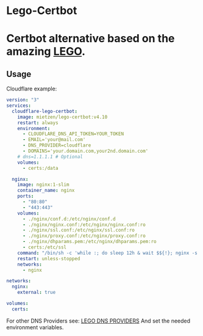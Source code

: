 # Lego-Certbot

# Certbot alternative based on the amazing [LEGO](https://github.com/go-acme/lego).

## Usage

Cloudflare example: 

```yaml
version: "3"
services:
  cloudflare-lego-certbot:
    image: mietzen/lego-certbot:v4.10
    restart: always
    environment:
      - CLOUDFLARE_DNS_API_TOKEN=YOUR_TOKEN
      - EMAIL='your@mail.com'
      - DNS_PROVIDER=cloudflare
      - DOMAINS='your.domain.com,your2nd.domain.com'
    # dns=1.1.1.1 # Optional 
    volumes:
      - certs:/data

  nginx:
    image: nginx:1-slim
    container_name: nginx
    ports:
      - "80:80"
      - "443:443"
    volumes:
      - ./nginx/conf.d:/etc/nginx/conf.d
      - ./nginx/nginx.conf:/etc/nginx/nginx.conf:ro
      - ./nginx/ssl.conf:/etc/nginx/ssl.conf:ro
      - ./nginx/proxy.conf:/etc/nginx/proxy.conf:ro
      - ./nginx/dhparams.pem:/etc/nginx/dhparams.pem:ro
      - certs:/etc/ssl
    command: "/bin/sh -c 'while :; do sleep 12h & wait $${!}; nginx -s reload; echo 'reloading config'; done & nginx -g \"daemon off;\"'"
    restart: unless-stopped
    networks:
      - nginx

networks:
  nginx:
    external: true

volumes:
  certs:
```

For other DNS Providers see: [LEGO DNS PROVIDERS](https://go-acme.github.io/lego/dns/)
And set the needed environment variables.

